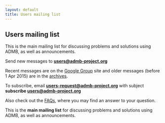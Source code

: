 ```yaml
---
layout: default
title: Users mailing list
---
```


Users mailing list
------------------

This is the main mailing list for discussing problems and solutions using ADMB, as well as announcements.

Send new messages to **users@admb-project.org**

Recent messages are on the [Google Group](https://groups.google.com/a/admb-project.org/d/forum/users) site and older messages (before 1 Apr 2015) are in the [archives](http://lists.admb-project.org/pipermail/users/).

To subscribe, email **users-request@admb-project.org** with subject **subscribe users@admb-project.org**

Also check out the [FAQs](/docs/faq/), where you may find an answer to your question.

This is the **main mailing list** for discussing problems and solutions using ADMB, as well as announcements.

<iframe id="forum_embed"
  src="javascript:void(0)"
  scrolling="no"
  frameborder="0"
  width="900"
  height="700">
</iframe>
<script type="text/javascript">
  document.getElementById('forum_embed').src =
     'https://groups.google.com/a/admb-project.org/forum/embed/?place=forum/users'
     + '&showsearch=true&showpopout=true&showtabs=false'
     + '&parenturl=' + encodeURIComponent(window.location.href);
</script> 
